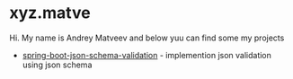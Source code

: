 # xyz.matve

Hi. My name is Andrey Matveev and below yuu can find some my projects

* [spring-boot-json-schema-validation](https://github.com/aamatveev/spring-boot-json-schema-validation) - implemention json validation using json schema
